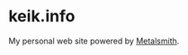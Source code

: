 # keik.info

My personal web site powered by [Metalsmith](https://github.com/segmentio/metalsmith).
